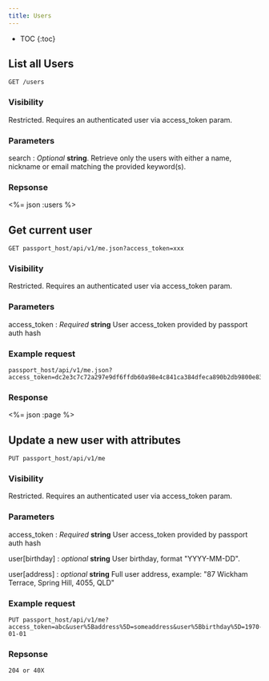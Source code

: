 ```yaml
---
title: Users
---
```


* TOC
{:toc}

## List all Users

    GET /users

### Visibility

Restricted. Requires an authenticated user via access_token param.

### Parameters

search : _Optional_ **string**. Retrieve only the users with either a name, nickname or email matching the provided keyword(s).

### Repsonse

<%= json :users %>

## Get current user

    GET passport_host/api/v1/me.json?access_token=xxx

### Visibility

Restricted. Requires an authenticated user via access_token param.

### Parameters

access_token : _Required_ **string** User access_token provided by passport auth hash

### Example request

    passport_host/api/v1/me.json?access_token=dc2e3c7c72a297e9df6ffdb60a98e4c841ca384dfeca890b2db9800e830xxxxx

### Response

<%= json :page %>

## Update a new user with attributes

    PUT passport_host/api/v1/me

### Visibility

Restricted. Requires an authenticated user via access_token param.

### Parameters

access_token : _Required_ **string** User access_token provided by passport auth hash

user[birthday] : _optional_ **string** User birthday, format "YYYY-MM-DD".

user[address] : _optional_ **string** Full user address, example: "87 Wickham Terrace, Spring Hill, 4055, QLD"

### Example request

    PUT passport_host/api/v1/me?access_token=abc&user%5Baddress%5D=someaddress&user%5Bbirthday%5D=1970-01-01

### Repsonse

    204 or 40X


